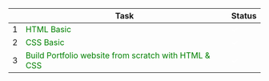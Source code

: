 |         | Task    | Status |
| ------ | ----------- |------------|
| 1      | <span style="color:green">HTML Basic</span> | <span style="color:white; bakground-color: green">✓</span>|
| 2      | <span style="color:green">CSS Basic</span>    |<span style="color:white; bakground-color: green">✓</span>|
| 3      | <span style="color:green">Build Portfolio website from scratch with HTML & CSS</span> |<span style="color:white; bakground-color: green">✓</span>|
